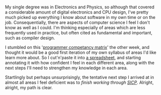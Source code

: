 <!--
.. title: My own competency
.. slug: my-own-competancy
.. date: 2010-04-07 11:41:50-05:00
.. tags: geek,software
.. link: 
.. description: 
.. type: text
-->


My single degree was in Electronics and Physics, so although that
covered a considerable amount of digital electronics and CPU design,
I've pretty much picked up everything I know about software in my own
time or on the job. Consequentially, there are aspects of computer
science I feel I don't know as well as I could. I'm thinking especially
of areas which are less frequently used in practice, but often cited as
fundamental and important, such as compiler design.

I stumbled on this '[programmer competancy
matrix](http://www.indiangeek.net/wp-content/uploads/Programmer%20competency%20matrix.htm)'
the other week, and thought it would be a good first iteration of my own
syllabus of areas I'd like learn more about. So I cut'n'paste it into [a
spreadsheet](http://spreadsheets.google.com/ccc?key=0AmOF8t-e3EyzdE1FdW5BcDFuVURKOEZSY1NfQW5NS1E&hl=en),
and starting annotating it with how confident I feel in each different
area, along with the next steps I'll need to strengthen my knowledge in
each area.

Startlingly but perhaps unsurprisingly, the tentative next step I
arrived at in almost all areas I feel deficient was to *finish working
through
[SICP](http://www.amazon.co.uk/Structure-Interpretation-Computer-Electrical-Engineering/dp/0262510871)*.
Alright, alright, my path is clear.